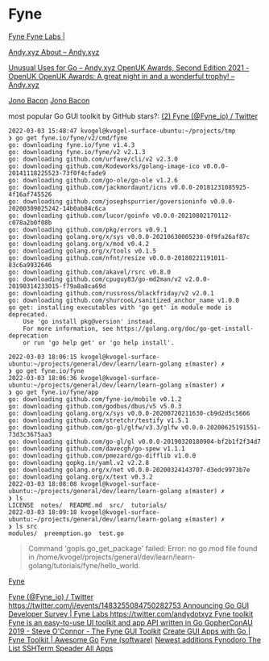 
# Fyne

[Fyne ](https://fyne.io/)
[Fyne Labs | ](https://fynelabs.com/)

[Andy.xyz ](https://andy.xyz/)
[About – Andy.xyz ](https://andy.xyz/about/)

[Unusual Uses for Go – Andy.xyz ](https://andy.xyz/2020/02/06/unusual-uses-for-go/)
[OpenUK Awards, Second Edition 2021 - OpenUK ](https://openuk.uk/openuk-awards-second-edition-2021/)
[OpenUK Awards: A great night in and a wonderful trophy! – Andy.xyz ](https://andy.xyz/2020/10/27/openuk-awards-a-great-night-in-and-a-wonderful-trophy/)

[Jono Bacon](https://en.wikipedia.org/wiki/Jono_Bacon)
[Jono Bacon](https://www.google.com/search?qie=UTF-8)


most popular Go GUI toolkit by GitHub stars?: [(2) Fyne (@Fyne_io) / Twitter ](https://twitter.com/andydotxyz/status/1481389269860061187/photo/1)



```
2022-03-03 15:48:47 kvogel@kvogel-surface-ubuntu:~/projects/tmp
❯ go get fyne.io/fyne/v2/cmd/fyne
go: downloading fyne.io/fyne v1.4.3
go: downloading fyne.io/fyne/v2 v2.1.3
go: downloading github.com/urfave/cli/v2 v2.3.0
go: downloading github.com/Kodeworks/golang-image-ico v0.0.0-20141118225523-73f0f4cfade9
go: downloading github.com/go-ole/go-ole v1.2.6
go: downloading github.com/jackmordaunt/icns v0.0.0-20181231085925-4f16af745526
go: downloading github.com/josephspurrier/goversioninfo v0.0.0-20200309025242-14b0ab84c6ca
go: downloading github.com/lucor/goinfo v0.0.0-20210802170112-c078a2b0f08b
go: downloading github.com/pkg/errors v0.9.1
go: downloading golang.org/x/sys v0.0.0-20210630005230-0f9fa26af87c
go: downloading golang.org/x/mod v0.4.2
go: downloading golang.org/x/tools v0.1.5
go: downloading github.com/nfnt/resize v0.0.0-20180221191011-83c6a9932646
go: downloading github.com/akavel/rsrc v0.8.0
go: downloading github.com/cpuguy83/go-md2man/v2 v2.0.0-20190314233015-f79a8a8ca69d
go: downloading github.com/russross/blackfriday/v2 v2.0.1
go: downloading github.com/shurcooL/sanitized_anchor_name v1.0.0
go get: installing executables with 'go get' in module mode is deprecated.
	Use 'go install pkg@version' instead.
	For more information, see https://golang.org/doc/go-get-install-deprecation
	or run 'go help get' or 'go help install'.
```

```
2022-03-03 18:06:15 kvogel@kvogel-surface-ubuntu:~/projects/general/dev/learn/learn-golang ±(master) ✗
❯ go get fyne.io/fyne
2022-03-03 18:06:36 kvogel@kvogel-surface-ubuntu:~/projects/general/dev/learn/learn-golang ±(master) ✗
❯ go get fyne.io/fyne/app
go: downloading github.com/fyne-io/mobile v0.1.2
go: downloading github.com/godbus/dbus/v5 v5.0.3
go: downloading golang.org/x/sys v0.0.0-20200720211630-cb9d2d5c5666
go: downloading github.com/stretchr/testify v1.5.1
go: downloading github.com/go-gl/glfw/v3.3/glfw v0.0.0-20200625191551-73d3c3675aa3
go: downloading github.com/go-gl/gl v0.0.0-20190320180904-bf2b1f2f34d7
go: downloading github.com/davecgh/go-spew v1.1.1
go: downloading github.com/pmezard/go-difflib v1.0.0
go: downloading gopkg.in/yaml.v2 v2.2.8
go: downloading golang.org/x/net v0.0.0-20200324143707-d3edc9973b7e
go: downloading golang.org/x/text v0.3.2
2022-03-03 18:08:08 kvogel@kvogel-surface-ubuntu:~/projects/general/dev/learn/learn-golang ±(master) ✗
❯ ls
LICENSE  notes/  README.md  src/  tutorials/
2022-03-03 18:09:18 kvogel@kvogel-surface-ubuntu:~/projects/general/dev/learn/learn-golang ±(master) ✗
❯ ls src
modules/  preemption.go  test.go
```


>Command 'gopls.go_get_package' failed: Error: no go.mod file found in /home/kvogel/projects/general/dev/learn/learn-golang/tutorials/fyne/hello_world.


[Fyne ](https://fyne.io/)

[Fyne (@Fyne_io) / Twitter ](https://twitter.com/andydotxyz/status/1481389269860061187/photo/1)
[https://twitter.com/i/events/1483255084750282753 ](https://twitter.com/i/events/1483255084750282753)
[Announcing Go GUI Developer Survey | Fyne Labs ](https://fynelabs.com/2022/03/02/announcing-go-gui-developer-survey/)
[https://twitter.com/andydotxyz ](https://twitter.com/andydotxyz)
[Fyne toolkit](https://www.google.com/search?qie=UTF-8)
[Fyne is an easy-to-use UI toolkit and app API written in Go ](https://curatedgo.com/r/fyne-is-an-fyne-iofyne/index.html)
[GopherConAU 2019 - Steve O'Connor - The Fyne GUI Toolkit](https://www.youtube.com/watch?v=_U_RlFoSuxc)
[Create GUI Apps with Go | Fyne Toolkit | Awesome Go](https://www.youtube.com/watch?v=l9TGGU79Y04)
[Fyne (software)](https://en.wikipedia.org/wiki/Fyne_(software))
[Newest additions ](https://apps.fyne.io/)
[Fynodoro ](https://apps.fyne.io/apps/com.tomsquest.fynodoro.html)
[The List ](https://apps.fyne.io/apps/com.vancise.TheList.html)
[SSHTerm ](https://apps.fyne.io/apps/xyz.andy.sshterm.html)
[Speader ](https://apps.fyne.io/apps/dev.cchuster.speader.html)
[All Apps ](https://apps.fyne.io/all)
